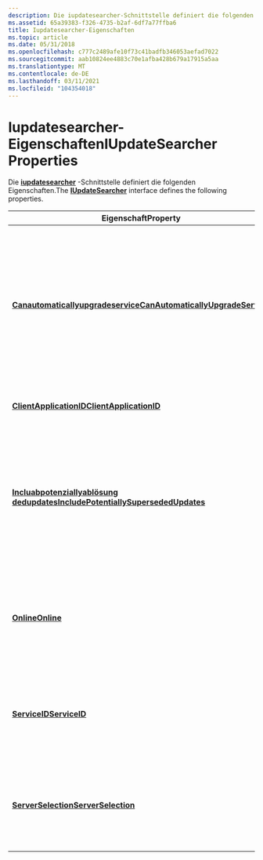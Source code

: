 ```yaml
---
description: Die iupdatesearcher-Schnittstelle definiert die folgenden Eigenschaften.
ms.assetid: 65a39383-f326-4735-b2af-6df7a77ffba6
title: Iupdatesearcher-Eigenschaften
ms.topic: article
ms.date: 05/31/2018
ms.openlocfilehash: c777c2489afe10f73c41badfb346053aefad7022
ms.sourcegitcommit: aab10824ee4883c70e1afba428b679a17915a5aa
ms.translationtype: MT
ms.contentlocale: de-DE
ms.lasthandoff: 03/11/2021
ms.locfileid: "104354018"
---
```

# <a name="iupdatesearcher-properties"></a><span data-ttu-id="3a2af-103">Iupdatesearcher-Eigenschaften</span><span class="sxs-lookup"><span data-stu-id="3a2af-103">IUpdateSearcher Properties</span></span>

<span data-ttu-id="3a2af-104">Die [**iupdatesearcher**](/windows/desktop/api/Wuapi/nn-wuapi-iupdatesearcher) -Schnittstelle definiert die folgenden Eigenschaften.</span><span class="sxs-lookup"><span data-stu-id="3a2af-104">The [**IUpdateSearcher**](/windows/desktop/api/Wuapi/nn-wuapi-iupdatesearcher) interface defines the following properties.</span></span>



| <span data-ttu-id="3a2af-105">Eigenschaft</span><span class="sxs-lookup"><span data-stu-id="3a2af-105">Property</span></span>                                                                                           | <span data-ttu-id="3a2af-106">BESCHREIBUNG</span><span class="sxs-lookup"><span data-stu-id="3a2af-106">Description</span></span>                                                                                                                                                                                                                                  |
|----------------------------------------------------------------------------------------------------|----------------------------------------------------------------------------------------------------------------------------------------------------------------------------------------------------------------------------------------------|
| [<span data-ttu-id="3a2af-107">**Canautomaticallyupgradeservice**</span><span class="sxs-lookup"><span data-stu-id="3a2af-107">**CanAutomaticallyUpgradeService**</span></span>](/windows/desktop/api/Wuapi/nf-wuapi-iupdatesearcher-get_canautomaticallyupgradeservice)            | <span data-ttu-id="3a2af-108">Ruft einen booleschen Wert ab, der angibt, ob zukünftige Aufrufe der [**beginsearch**](/windows/desktop/api/Wuapi/nf-wuapi-iupdatesearcher-beginsearch) -Methode und der [**Search**](/windows/desktop/api/Wuapi/nf-wuapi-iupdatesearcher-search) -Methode zu einem automatischen Upgrade auf Windows Update-Agent (WUA) führen, oder legt diesen fest.</span><span class="sxs-lookup"><span data-stu-id="3a2af-108">Gets and sets a Boolean value that indicates whether future calls to the [**BeginSearch**](/windows/desktop/api/Wuapi/nf-wuapi-iupdatesearcher-beginsearch) and [**Search**](/windows/desktop/api/Wuapi/nf-wuapi-iupdatesearcher-search) methods result in an automatic upgrade to Windows Update Agent (WUA).</span></span> |
| [<span data-ttu-id="3a2af-109">**ClientApplicationID**</span><span class="sxs-lookup"><span data-stu-id="3a2af-109">**ClientApplicationID**</span></span>](/windows/desktop/api/Wuapi/nf-wuapi-iupdatesearcher-get_clientapplicationid)                                  | <span data-ttu-id="3a2af-110">Identifiziert die aktuelle Client Anwendung.</span><span class="sxs-lookup"><span data-stu-id="3a2af-110">Identifies the current client application.</span></span>                                                                                                                                                                                                   |
| [<span data-ttu-id="3a2af-111">**Incluabpotenziallyablösung dedupdates**</span><span class="sxs-lookup"><span data-stu-id="3a2af-111">**IncludePotentiallySupersededUpdates**</span></span>](/windows/desktop/api/Wuapi/nf-wuapi-iupdatesearcher-get_includepotentiallysupersededupdates) | <span data-ttu-id="3a2af-112">Ruft einen booleschen Wert ab, der angibt, ob die Suchergebnisse Updates enthalten, die durch andere Updates in den Suchergebnissen abgelöst werden, oder legt diesen fest.</span><span class="sxs-lookup"><span data-stu-id="3a2af-112">Gets and sets a Boolean value that indicates whether the search results include updates that are superseded by other updates in the search results.</span></span>                                                                                          |
| [<span data-ttu-id="3a2af-113">**Online**</span><span class="sxs-lookup"><span data-stu-id="3a2af-113">**Online**</span></span>](/windows/desktop/api/Wuapi/nf-wuapi-iupdatesearcher-get_online)                                                            | <span data-ttu-id="3a2af-114">Ruft einen booleschen Wert ab, der angibt, ob [**updatesearcher**](/windows/desktop/api/Wuapi/nn-wuapi-iupdatesearcher) online geschaltet wird, um nach Updates zu suchen, oder legt diesen fest.</span><span class="sxs-lookup"><span data-stu-id="3a2af-114">Gets and sets a Boolean value that indicates whether the [**UpdateSearcher**](/windows/desktop/api/Wuapi/nn-wuapi-iupdatesearcher) goes online to search for updates.</span></span>                                                                                                        |
| [<span data-ttu-id="3a2af-115">**ServiceID**</span><span class="sxs-lookup"><span data-stu-id="3a2af-115">**ServiceID**</span></span>](/windows/desktop/api/Wuapi/nf-wuapi-iupdatesearcher-get_serviceid)                                                      | <span data-ttu-id="3a2af-116">Dient zum Abrufen und Festlegen einer Site, die durchsucht werden soll, wenn es sich bei der zu suchenden Site nicht um Windows Update</span><span class="sxs-lookup"><span data-stu-id="3a2af-116">Gets and sets a site to search when the site to search is not a Windows Update site.</span></span>                                                                                                                                                         |
| [<span data-ttu-id="3a2af-117">**ServerSelection**</span><span class="sxs-lookup"><span data-stu-id="3a2af-117">**ServerSelection**</span></span>](/windows/desktop/api/Wuapi/nf-wuapi-iupdatesearcher-get_serverselection)                                          | <span data-ttu-id="3a2af-118">Dient zum Abrufen und Festlegen eines Server [**Auswahl**](/openspecs/windows_protocols/ms-uamg/07e2bfa4-6795-4189-b007-cc50b476181a) Werts, der den Server angibt, auf dem nach Updates gesucht werden soll.</span><span class="sxs-lookup"><span data-stu-id="3a2af-118">Gets and sets a [**ServerSelection**](/openspecs/windows_protocols/ms-uamg/07e2bfa4-6795-4189-b007-cc50b476181a) value that indicates the server to search for updates.</span></span>                                                                                                                            |




 

 

 



